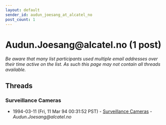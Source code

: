 ```yaml
---
layout: default
sender_id: audun_joesang_at_alcatel_no
post_count: 1
---
```


# Audun.Joesang<span>@</span>alcatel.no (1 post)

_Be aware that many list participants used multiple email addresses over their time active on the list. As such this page may not contain all threads available._

## Threads

### Surveillance Cameras
+ 1994-03-11 (Fri, 11 Mar 94 00:31:52 PST) - [Surveillance Cameras](/archive/1994/03/7a30e6756e13be45a33ff60afe1419c1de10e5755b8d846bc17ace405e274e6f) - _Audun.Joesang@alcatel.no_

